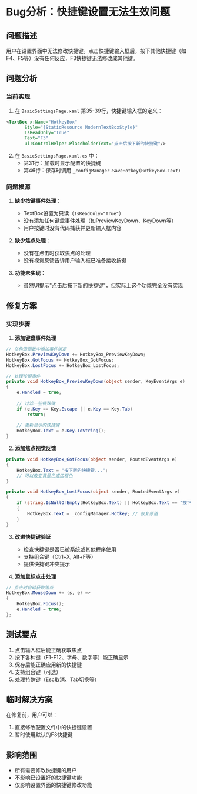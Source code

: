 # Bug分析：快捷键设置无法生效问题

## 问题描述
用户在设置界面中无法修改快捷键。点击快捷键输入框后，按下其他快捷键（如F4、F5等）没有任何反应，F3快捷键无法修改成其他键。

## 问题分析

### 当前实现
1. 在 `BasicSettingsPage.xaml` 第35-39行，快捷键输入框的定义：
```xml
<TextBox x:Name="HotkeyBox" 
       Style="{StaticResource ModernTextBoxStyle}"
       IsReadOnly="True" 
       Text="F3"
       ui:ControlHelper.PlaceholderText="点击后按下新的快捷键"/>
```

2. 在 `BasicSettingsPage.xaml.cs` 中：
   - 第31行：加载时显示配置的快捷键
   - 第46行：保存时调用 `_configManager.SaveHotkey(HotkeyBox.Text)`

### 问题根源
1. **缺少按键事件处理**：
   - TextBox设置为只读（`IsReadOnly="True"`）
   - 没有添加任何键盘事件处理（如PreviewKeyDown、KeyDown等）
   - 用户按键时没有代码捕获并更新输入框内容

2. **缺少焦点处理**：
   - 没有在点击时获取焦点的处理
   - 没有视觉反馈告诉用户输入框已准备接收按键

3. **功能未实现**：
   - 虽然UI提示"点击后按下新的快捷键"，但实际上这个功能完全没有实现

## 修复方案

### 实现步骤

1. **添加键盘事件处理**
```csharp
// 在构造函数中添加事件绑定
HotkeyBox.PreviewKeyDown += HotkeyBox_PreviewKeyDown;
HotkeyBox.GotFocus += HotkeyBox_GotFocus;
HotkeyBox.LostFocus += HotkeyBox_LostFocus;

// 处理按键事件
private void HotkeyBox_PreviewKeyDown(object sender, KeyEventArgs e)
{
    e.Handled = true;
    
    // 过滤一些特殊键
    if (e.Key == Key.Escape || e.Key == Key.Tab)
        return;
    
    // 更新显示的快捷键
    HotkeyBox.Text = e.Key.ToString();
}
```

2. **添加焦点视觉反馈**
```csharp
private void HotkeyBox_GotFocus(object sender, RoutedEventArgs e)
{
    HotkeyBox.Text = "按下新的快捷键...";
    // 可以改变背景色或边框色
}

private void HotkeyBox_LostFocus(object sender, RoutedEventArgs e)
{
    if (string.IsNullOrEmpty(HotkeyBox.Text) || HotkeyBox.Text == "按下新的快捷键...")
    {
        HotkeyBox.Text = _configManager.Hotkey; // 恢复原值
    }
}
```

3. **改进快捷键验证**
   - 检查快捷键是否已被系统或其他程序使用
   - 支持组合键（Ctrl+X, Alt+F等）
   - 提供快捷键冲突提示

4. **添加鼠标点击处理**
```csharp
// 点击时自动获取焦点
HotkeyBox.MouseDown += (s, e) => 
{
    HotkeyBox.Focus();
    e.Handled = true;
};
```

## 测试要点

1. 点击输入框后能正确获取焦点
2. 按下各种键（F1-F12、字母、数字等）能正确显示
3. 保存后能正确应用新的快捷键
4. 支持组合键（可选）
5. 处理特殊键（Esc取消、Tab切换等）

## 临时解决方案

在修复前，用户可以：
1. 直接修改配置文件中的快捷键设置
2. 暂时使用默认的F3快捷键

## 影响范围

- 所有需要修改快捷键的用户
- 不影响已设置好的快捷键功能
- 仅影响设置界面的快捷键修改功能